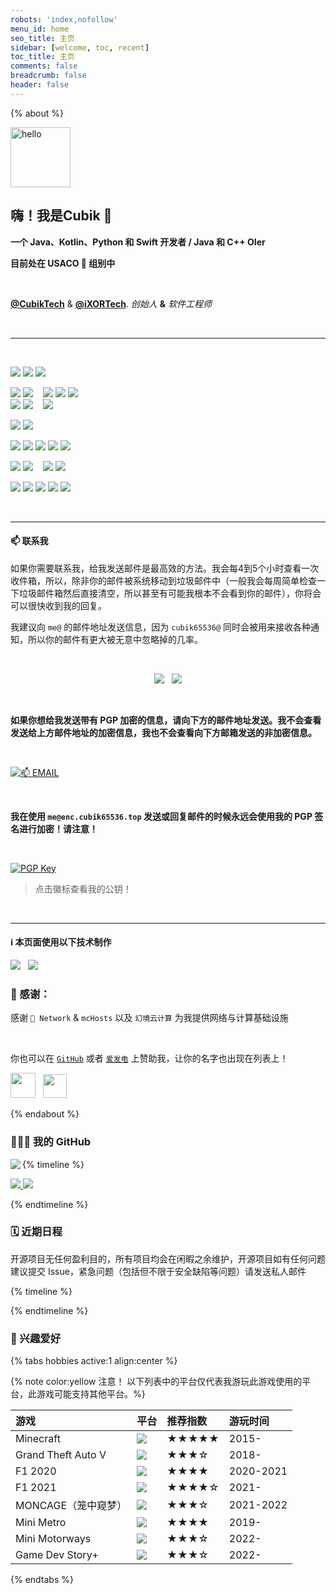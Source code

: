 ```yaml
---
robots: 'index,nofollow'
menu_id: home
seo_title: 主页
sidebar: [welcome, toc, recent]
toc_title: 主页
comments: false
breadcrumb: false
header: false
---
```


{% about %}

<img height="96px" alt="hello" src="https://img.cubik65536.top/hello-cubik.png">

## 嗨！我是Cubik 👋

**一个 Java、Kotlin、Python 和 Swift 开发者 / Java 和 C++ OIer**

**目前处在 USACO 🏅️ 组别中**

<br/>

**[@CubikTech](https://github.com/CubikTech)** & **[@iXORTech](https://github.com/iXORTech)**.
*创始人* **&** *软件工程师* 

<br/>
<hr/>
<br/>

<p>
  <img src="https://img.shields.io/badge/Apple-%23000000.svg?style=for-the-badge&logo=apple&logoColor=white" style="display: inline-block" />
  <img src="https://img.shields.io/badge/iOS-000000?style=for-the-badge&logo=ios&logoColor=white" style="display: inline-block" />
  <img src="https://img.shields.io/badge/iPadOS-000000?style=for-the-badge&logo=ios&logoColor=white" style="display: inline-block" />
</p>

<p>
  <img src="https://img.shields.io/badge/macOS-000000?style=for-the-badge&logo=macos&logoColor=F0F0F0" style="display: inline-block" />
  <img src="https://img.shields.io/badge/Windows%2011-0078D6?style=for-the-badge&logo=windows&logoColor=white" style="display: inline-block" />
  &nbsp;&nbsp;
  <img src="https://img.shields.io/badge/Fedora-294172?style=for-the-badge&logo=fedora&logoColor=white" style="display: inline-block" />
  <img src="https://img.shields.io/badge/Manjaro-35BF5C?style=for-the-badge&logo=Manjaro&logoColor=white" style="display: inline-block" />
  <img src="https://img.shields.io/badge/KDE-1D99F3?logo=KDE&logoColor=fff&style=for-the-badge" style="display: inline-block" />
  <br/>
  <img src="https://img.shields.io/badge/Ubuntu-E95420?style=for-the-badge&logo=ubuntu&logoColor=white" style="display: inline-block" />
  <img src="https://img.shields.io/badge/-KUbuntu-%230079C1?style=for-the-badge&logo=kubuntu&logoColor=white" style="display: inline-block" />
  &nbsp;&nbsp;
  <img src="https://img.shields.io/badge/-Rocky%20Linux-%2310B981?style=for-the-badge&logo=rockylinux&logoColor=white" style="display: inline-block" />
</p>
  
<p>
  <img src="https://img.shields.io/badge/iTerm2-546E7A?style=for-the-badge&logo=iTerm2&logoColor=F0F0F0" style="display: inline-block" />
  <img src="https://img.shields.io/badge/Windows%20Terminal-4D4D4D?style=for-the-badge&logo=windows-terminal&logoColor=F0F0F0" style="display: inline-block" />
</p>

<p>
  <img src="https://img.shields.io/badge/java-%23ED8B00.svg?style=for-the-badge&logo=java&logoColor=white" style="display: inline-block" />
  <img src="https://img.shields.io/badge/kotlin-%230095D5.svg?style=for-the-badge&logo=kotlin&logoColor=white" style="display: inline-block" />
  <img src="https://img.shields.io/badge/python-3670A0?style=for-the-badge&logo=python&logoColor=ffdd54" style="display: inline-block" />
  <img src="https://img.shields.io/badge/swift-F54A2A?style=for-the-badge&logo=swift&logoColor=white" style="display: inline-block" />
  <img src="https://img.shields.io/badge/c++-%2300599C.svg?style=for-the-badge&logo=c%2B%2B&logoColor=white" style="display: inline-block" />
</p>

<p>
  <img src="https://img.shields.io/badge/css3-%231572B6.svg?style=for-the-badge&logo=css3&logoColor=white" style="display: inline-block" />
  <img src="https://img.shields.io/badge/html5-%23E34F26.svg?style=for-the-badge&logo=html5&logoColor=white" style="display: inline-block" />
  &nbsp;&nbsp;
  <img src="https://img.shields.io/badge/latex-%23008080.svg?style=for-the-badge&logo=latex&logoColor=white" style="display: inline-block" />
  <img src="https://img.shields.io/badge/markdown-%23000000.svg?style=for-the-badge&logo=markdown&logoColor=white" style="display: inline-block" />
</p>

<p>
  <img src="https://img.shields.io/badge/IntelliJIDEA-000000.svg?style=for-the-badge&logo=intellij-idea&logoColor=white" style="display: inline-block" />
  <img src="https://img.shields.io/badge/pycharm-143?style=for-the-badge&logo=pycharm&logoColor=black&color=black&labelColor=green" style="display: inline-block" />
  <img src="https://img.shields.io/badge/CLion-black?style=for-the-badge&logo=clion&logoColor=white" style="display: inline-block" />
  <img src="https://img.shields.io/badge/Visual%20Studio%20Code-0078d7.svg?style=for-the-badge&logo=visual-studio-code&logoColor=white" style="display: inline-block" />
  <img src="https://img.shields.io/badge/Xcode-007ACC?style=for-the-badge&logo=Xcode&logoColor=white" style="display: inline-block" />
</p>

<br/>
<hr/>

#### 📫 联系我

如果你需要联系我，给我发送邮件是最高效的方法。我会每4到5个小时查看一次收件箱，所以，除非你的邮件被系统移动到垃圾邮件中（一般我会每周简单检查一下垃圾邮件箱然后直接清空，所以甚至有可能我根本不会看到你的邮件），你将会可以很快收到我的回复。

我建议向 `me@` 的邮件地址发送信息，因为 `cubik65536@` 同时会被用来接收各种通知，所以你的邮件有更大被无意中忽略掉的几率。

<br/>

<p align="center">
  <a href="mailto:cubik65536@cubik65536.top"><img src="https://img.shields.io/badge/📫%20EMAIL-cubik65536%40cubik65536.top-informational?style=for-the-badge" style="display: inline-block" /></a>
  &nbsp;
  <a href="mailto:me@cubik65536.top"><img src="https://img.shields.io/badge/📫%20EMAIL-me%40cubik65536.top-informational?style=for-the-badge" style="display: inline-block" /></a>
</p>

<br/>

**如果你想给我发送带有 PGP 加密的信息，请向下方的邮件地址发送。我不会查看发送给上方邮件地址的加密信息，我也不会查看向下方邮箱发送的非加密信息。**

<br/>

[![📫 EMAIL](https://img.shields.io/badge/📫%20EMAIL-me%40enc.cubik65536.top-informational?style=for-the-badge)](mailto:me@enc.cubik65536.top)

<br/>

**我在使用 `me@enc.cubik65536.top` 发送或回复邮件的时候永远会使用我的 PGP 签名进行加密！请注意！**

<br/>

[![PGP Key](https://img.shields.io/badge/我的PGP指纹-7C58%20C98C%203AB8%20004E%20046C%2016FA%204462%209FF0%20C890%20D359-%23FA7343?style=for-the-badge)](https://raw.githubusercontent.com/Cubik65536/Cubik65536/main/pgp-public-key.txt)
 > 点击徽标查看我的公钥！

<br/>
<hr/>

#### ℹ️ 本页面使用以下技术制作

<p>
  <a href="https://github.com/anuraghazra/github-readme-stats"><img src="https://github-readme-stats.cubik65536.top/api/pin/?theme=github_dark&username=anuraghazra&repo=github-readme-stats&show_owner=true" style="display: inline-block" /></a>
  &nbsp;
  <a href="https://github.com/Ileriayo/markdown-badges"><img src="https://github-readme-stats.cubik65536.top/api/pin/?theme=github_dark&username=Ileriayo&repo=markdown-badges&show_owner=true" style="display: inline-block" /></a>
</p>

### 🎉 感谢：

感谢 `🍉 Network` & `mcHosts` 以及 `幻境云计算` 为我提供网络与计算基础设施

<br/>

你也可以在 [`GitHub`](https://github.com/sponsors/Cubik65536) 或者 [`爱发电`](https://afdian.net/@cubik65536) 上赞助我，让你的名字也出现在列表上！

<p>
  <a href="https://github.com/sponsors/Cubik65536"><img src="https://img.shields.io/badge/sponsor-30363D?style=for-the-badge&logo=GitHub-Sponsors&logoColor=#EA4AAA&" width="auto" height="40" style="display: inline-block" /></a>
  &nbsp;
  <a href="https://afdian.net/@cubik65536"><img src="https://cdn.jsdelivr.net/gh/Cubik65536/cubik-favicons@main/support%20me%20on%20afd.png" width="auto" height="38" style="display: inline-block" /></a>
</p>

{% endabout %}

### 👨🏻‍💻 我的 GitHub

<a href="https://github.com/Cubik65536"><img align="left" src="https://img.shields.io/badge/GitHub-Cubik65536-4078c0?style=for-the-badge&logo=github&logoColor=white"></a>

{% timeline %}

<!-- node GitHub 统计数据 -->

<a href="https://github.com/Cubik65536">
    <img src="https://github-readme-stats.cubik65536.top/api?theme=github_dark&username=Cubik65536&count_private=true&hide=stars&show_icons=true&line_height=24&locale=cn" style="display: inline-block">
</a>

<!-- node 最常用的语言 -->

<a href="https://github.com/Cubik65536">
    <img src="https://github-readme-stats.cubik65536.top/api/top-langs/?theme=github_dark&username=Cubik65536&layout=compact&count_private=true&card_width=445&locale=cn" style="display: inline-block">
</a>

{% endtimeline %}

### 🗓 近期日程

开源项目无任何盈利目的，所有项目均会在闲暇之余维护，开源项目如有任何问题建议提交 Issue，紧急问题（包括但不限于安全缺陷等问题）请发送私人邮件

{% timeline %}

<!-- node 即将到来，敬请期待！ -->

{% endtimeline %}

### 🤩 兴趣爱好

{% tabs hobbies active:1 align:center %}

<!-- tab 游戏 -->

{% note color:yellow 注意！ 以下列表中的平台仅代表我游玩此游戏使用的平台，此游戏可能支持其他平台。%}

| 游戏 | 平台 | 推荐指数 | 游玩时间 |
|:-----|:-----|:---------|:---------|
| Minecraft | <img src="https://img.shields.io/badge/macOS-000000?style=for-the-badge&logo=macos&logoColor=F0F0F0" style="display: inline-block" /> | ★★★★★ | 2015- |
| Grand Theft Auto V | <img src="https://img.shields.io/badge/Windows-0078D6?style=for-the-badge&logo=windows&logoColor=white" style="display: inline-block" /> | ★★★☆ | 2018- |
| F1 2020 | <img src="https://img.shields.io/badge/Windows-0078D6?style=for-the-badge&logo=windows&logoColor=white" style="display: inline-block" /> | ★★★★ | 2020-2021 |
| F1 2021 | <img src="https://img.shields.io/badge/Windows-0078D6?style=for-the-badge&logo=windows&logoColor=white" style="display: inline-block" /> | ★★★★☆ | 2021- |
| MONCAGE（笼中窥梦） | <img src="https://img.shields.io/badge/iOS-000000?style=for-the-badge&logo=ios&logoColor=white" style="display: inline-block" /> | ★★★☆ | 2021-2022 |
| Mini Metro | <img src="https://img.shields.io/badge/macOS-000000?style=for-the-badge&logo=macos&logoColor=F0F0F0" style="display: inline-block" /> | ★★★★ | 2019- |
| Mini Motorways | <img src="https://img.shields.io/badge/macOS-000000?style=for-the-badge&logo=macos&logoColor=F0F0F0" style="display: inline-block" /> | ★★★☆ | 2022- |
| Game Dev Story+ | <img src="https://img.shields.io/badge/iOS-000000?style=for-the-badge&logo=ios&logoColor=white" style="display: inline-block" /> | ★★★☆ | 2022- |

{% endtabs %}
